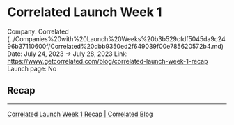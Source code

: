 # Correlated Launch Week 1

Company: Correlated (../Companies%20with%20Launch%20Weeks%20b3b529cfdf5045da9c2496b37110600f/Correlated%20dbb9350ed2f649039f00e785620572b4.md)
Date: July 24, 2023 → July 28, 2023
Link: https://www.getcorrelated.com/blog/correlated-launch-week-1-recap
Launch page: No

## Recap

---

[Correlated Launch Week 1 Recap | Correlated Blog](https://www.getcorrelated.com/blog/correlated-launch-week-1-recap)